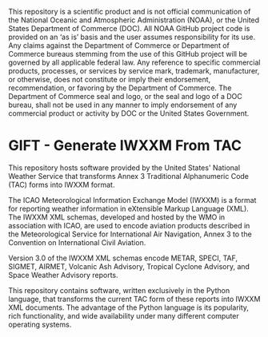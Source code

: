 This repository is a scientific product and is not official communication of the National Oceanic and Atmospheric Administration (NOAA),
or the United States Department of Commerce (DOC). All NOAA GitHub project code is provided on an ‘as is’ basis and the user assumes
responsibility for its use. Any claims against the Department of Commerce or Department of Commerce bureaus stemming from the use of this
GitHub project will be governed by all applicable federal law. Any reference to specific commercial products, processes, or services by
service mark, trademark, manufacturer, or otherwise, does not constitute or imply their endorsement, recommendation, or favoring by the
Department of Commerce. The Department of Commerce seal and logo, or the seal and logo of a DOC bureau, shall not be used in any manner to
imply endorsement of any commercial product or activity by DOC or the United States Government.

# GIFT - Generate IWXXM From TAC
This repository hosts software provided by the United States' National Weather Service that transforms Annex 3 Traditional Alphanumeric
Code (TAC) forms into IWXXM format.

The ICAO Meteorological Information Exchange Model (IWXXM) is a format for reporting weather information in eXtensible Markup Language
(XML). The IWXXM XML schemas, developed and hosted by the WMO in association with ICAO, are used to encode aviation products described in
the Meteorological Service for International Air Navigation, Annex 3 to the Convention on International Civil Aviation.

Version 3.0 of the IWXXM XML schemas encode METAR, SPECI, TAF, SIGMET, AIRMET, Volcanic Ash Advisory, Tropical Cyclone Advisory, and Space
Weather Advisory reports.

This repository contains software, written exclusively in the Python language, that transforms the current TAC form of these reports into
IWXXM XML documents. The advantage of the Python language is its popularity, rich functionality, and wide availability under many
different computer operating systems.
